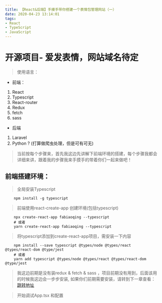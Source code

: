 ```yaml
---
title: 【React&后端】手摸手带你搭建一个表情包管理网站（一）
date: 2020-04-23 13:14:01
tags:
- React
- TypeScript
- JavaScript
---
```


# 开源项目- 爱发表情，网站域名待定

> 使用语言：

- 前端：
1. React
2. Typescript
3. React-router
4. Redux
5. fetch
6. sass

- 后端
1. Laravel
2. Python ? (打算做爬虫处理，但是可有可无)

> 当前按每个步骤来，首先我这边先讲解下前端环境的搭建，每个步骤我都会详细来讲，跟着我的步骤我来手摸手的带着你们一起来做吧！

## 前端搭建环境：

> 全局安装Typescript
```
    npm install -g typescript
```

> 前端使用react-create-app 创建环境(包括typescript)
```
    npx create-react-app fabiaoqing --typescript
    # 或者
    yarn create-react-app fabiaoqing --typescript
```

> 将typescript添加到create-react-app项目，需安装一下内容

```
    npm install --save typescript @types/node @types/react @types/react-dom @type/jest
    # 或者
    yarn add typescript @types/node @types/react @types/react-dom @type/jest
```


> 我这边前期是没有装redux & fetch & sass ，项目前期没有用到，后面该用的时候我这边会一步步安装, 如果你们前期需要安装，请转到下一章查看： [跳转地址](test)

> 开始调试App.tsx 和配置

```

```